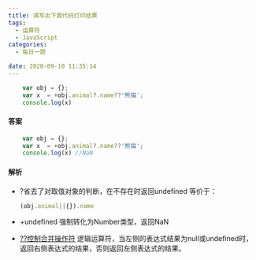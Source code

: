 ```yaml
---
title: 请写出下面代码打印结果
tags:
  - 运算符
  - JavaScript
categories:
  - 每日一题

date: 2020-09-10 11:35:14
---
```


```javascript
    var obj = {};
    var x  = +obj.animal?.name??'熊猫';
    console.log(x)
```

#### 答案

```javascript
    var obj = {};
    var x  = +obj.animal?.name??'熊猫';
    console.log(x) //NaN
```

#### 解析

+ ?省去了对取值对象的判断，在不存在时返回undefined
    等价于：
    ```javascript
    (obj.animal||{}).name
    ```
+ +undefined 强制转化为Number类型，返回NaN

+ [??控制合并操作符](https://developer.mozilla.org/zh-CN/docs/Web/JavaScript/Reference/Operators/Nullish_coalescing_operator)
    逻辑运算符，当左侧的表达式结果为null或undefined时，返回右侧表达式的结果，否则返回左侧表达式的结果。